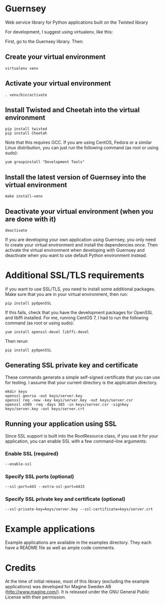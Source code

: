 <!--
    Guernsey - Library to simplify creating REST web services using Python and Twisted
    Copyright (C) 2016 Ingemar Nilsson

    This program is free software: you can redistribute it and/or modify
    it under the terms of the GNU General Public License as published by
    the Free Software Foundation, either version 3 of the License, or
    (at your option) any later version.

    This program is distributed in the hope that it will be useful,
    but WITHOUT ANY WARRANTY; without even the implied warranty of
    MERCHANTABILITY or FITNESS FOR A PARTICULAR PURPOSE.  See the
    GNU General Public License for more details.

    You should have received a copy of the GNU General Public License
    along with this program.  If not, see <http://www.gnu.org/licenses/>.
-->

# Guernsey

Web service library for Python applications built on the Twisted library

For development, I suggest using virtualenv, like this:

First, go to the Guernsey library. Then:

## Create your virtual environment

```
virtualenv venv
```

## Activate your virtual environment

```
. venv/bin/activate
```

## Install Twisted and Cheetah into the virtual environment

```
pip install twisted
pip install Cheetah
```

Note that this requires GCC. If you are using CentOS, Fedora or a
similar Linux distribution, you can just run the following command (as
root or using sudo):

```
yum groupinstall "Development Tools"
```

## Install the latest version of Guernsey into the virtual environment

```
make install-venv
```

## Deactivate your virtual environment (when you are done with it)

```
deactivate
```

If you are developing your own application using Guernsey, you only
need to create your virtual environment and install the dependencies
once. Then activate the virtual environment when developing with
Guernsey and deactivate when you want to use default Python
environment instead.

# Additional SSL/TLS requirements

If you want to use SSL/TLS, you need to install some additional
packages. Make sure that you are in your virtual environment, then
run:

```
pip install pyOpenSSL
```

If this fails, check that you have the development packages for
OpenSSL and libffi installed. For me, running CentOS 7, I had to run
the following command (as root or using sudo):

```
yum install openssl-devel libffi-devel
```

Then rerun

```
pip install pyOpenSSL
```

## Generating SSL private key and certificate

These commands generate a simple self-signed certificate that you can
use for testing. I assume that your current directory is the
application directory.

```
mkdir keys
openssl genrsa -out keys/server.key
openssl req -new -key keys/server.key -out keys/server.csr
openssl x509 -req -days 365 -in keys/server.csr -signkey keys/server.key -out keys/server.crt
```

## Running your application using SSL

Since SSL support is built into the RootResource class, if you use it
for your application, you can enable SSL with a few command-line
arguments:

### Enable SSL (required)

```
--enable-ssl 
```

### Specify SSL ports (optional)

```
--ssl-port=443 --extra-ssl-port=4433
```

### Specify SSL private key and certificate (optional)

```
--ssl-private-key=keys/server.key --ssl-certificate=keys/server.crt
```

# Example applications

Example applications are available in the examples directory. They
each have a README file as well as ample code comments.

# Credits

At the time of initial release, most of this library (excluding the
example applications) was developed for Magine Sweden AB
(http://www.magine.com/). It is released under the GNU General Public
License with their permission.
